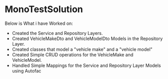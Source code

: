 # MonoTestSolution

Below is What i have Worked on:

   *  Created the Service and Repository Layers.
   *  Created VehicleMakeDto and VehicleModelDto Models in the Repository Layer.
   *  Created classes that model a "vehicle make" and a "vehicle model"
   *  Created  Simple CRUD operations for the VehicleMake and VehicleModel.
   *  Handled Simple Mappings for the Service and Repository Layer Models using Autofac
   
